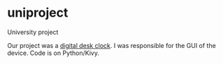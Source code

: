 # uniproject
University project

Our project was a [digital desk clock](http://www.ceng.metu.edu.tr/~e1786920/).
I was responsible for the GUI of the device. Code is on Python/Kivy.
